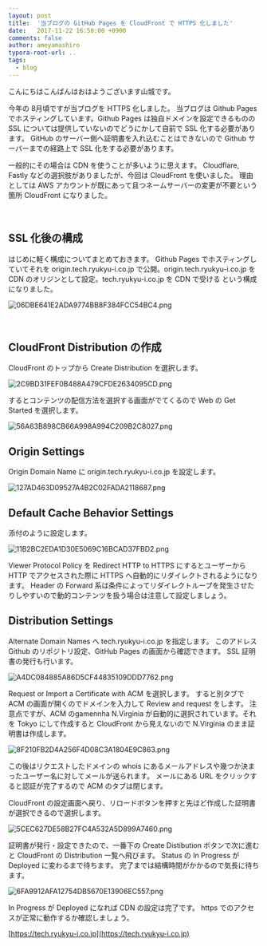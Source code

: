 ```yaml
---
layout: post
title:  '当ブログの GitHub Pages を CloudFront で HTTPS 化しました'
date:   2017-11-22 16:50:00 +0900
comments: false
author: ameyamashiro
typora-root-url: ..
tags:
  - blog
---
```


こんにちはこんばんはおはようございます山城です。

今年の 8月頃ですが当ブログを HTTPS 化しました。
当ブログは Github Pages でホスティングしています。Github Pages は独自ドメインを設定できるものの SSL については提供していないのでどうにかして自前で SSL 化する必要があります。
GitHub のサーバー側へ証明書を入れ込むことはできないので Github サーバーまでの経路上で SSL 化をする必要があります。

一般的にその場合は CDN を使うことが多いように思えます。
Cloudflare, Fastly などの選択肢がありましたが、今回は CloudFront を使いました。
理由としては AWS アカウントが既にあって且つネームサーバーの変更が不要という箇所 CloudFront になりました。

<br />

## SSL 化後の構成

はじめに軽く構成についてまとめておきます。
Github Pages でホスティングしていてそれを origin.tech.ryukyu-i.co.jp で公開。origin.tech.ryukyu-i.co.jp を CDN のオリジンとして設定。tech.ryukyu-i.co.jp を CDN で受ける
という構成になりました。

![06DBE641E2ADA9774BB8F384FCC54BC4.png](/images/2017/11/06DBE641E2ADA9774BB8F384FCC54BC4.png)

<br />

## CloudFront Distribution の作成

CloudFront のトップから Create Distribution を選択します。

![2C9BD31FEF0B488A479CFDE2634095CD.png](/images/2017/11/2C9BD31FEF0B488A479CFDE2634095CD.png)

するとコンテンツの配信方法を選択する画面がでてくるので Web の Get Started を選択します。

![56A63B898CB66A998A994C209B2C8027.png](/images/2017/11/56A63B898CB66A998A994C209B2C8027.png)


## Origin Settings

Origin Domain Name に origin.tech.ryukyu-i.co.jp を設定します。

![127AD463D09527A4B2C02FADA2118687.png](/images/2017/11/127AD463D09527A4B2C02FADA2118687.png)

## Default Cache Behavior Settings

添付のように設定します。

![11B2BC2EDA1D30E5069C16BCAD37FBD2.png](/images/2017/11/11B2BC2EDA1D30E5069C16BCAD37FBD2.png)

Viewer Protocol Policy を Redirect HTTP to HTTPS にするとユーザーから HTTP でアクセスされた際に HTTPS へ自動的にリダイレクトされるようになります。
Header の Forward 系は条件によってリダイレクトループを発生させたりしやすいので動的コンテンツを扱う場合は注意して設定しましょう。

## Distribution Settings

Alternate Domain Names へ tech.ryukyu-i.co.jp を指定します。
このアドレス Github のリポジトリ設定、GitHub Pages の画面から確認できます。
SSL 証明書の発行も行います。

![A4DC084885A86D5CF44835109DDD7762.png](/images/2017/11/A4DC084885A86D5CF44835109DDD7762.png)

Request or Import a Certificate with ACM を選択します。
すると別タブで ACM の画面が開くのでドメインを入力して Review and request をします。
注意点ですが、ACM  のgamennha N.Virginia が自動的に選択されています。それを Tokyo にして作成すると CloudFront から見えないので N.Virginia のまま証明書は作成します。

![8F210FB2D4A256F4D08C3A1804E9C863.png](/images/2017/11/8F210FB2D4A256F4D08C3A1804E9C863.png)

この後はリクエストしたドメインの whois にあるメールアドレスや幾つか決まったユーザー名に対してメールが送られます。
メールにある URL をクリックすると認証が完了するので ACM のタブは閉じます。

CloudFront の設定画面へ戻り、リロードボタンを押すと先ほど作成した証明書が選択できるので選択します。

![5CEC627DE58B27FC4A532A5D899A7460.png](/images/2017/11/5CEC627DE58B27FC4A532A5D899A7460.png)

証明書が発行・設定できたので、一番下の Create Distibution ボタンで次に進むと CloudFront の Distribution 一覧へ飛びます。
Status の In Progress が Deployed に変わるまで待ちます。
完了までは結構時間がかかるので気長に待ちます。

![6FA9912AFA12754DB5670E13906EC557.png](/images/2017/11/6FA9912AFA12754DB5670E13906EC557.png)

In Progress が Deployed になれば CDN の設定は完了です。
https でのアクセスが正常に動作するか確認しましょう。

[https://tech.ryukyu-i.co.jp](https://tech.ryukyu-i.co.jp)
